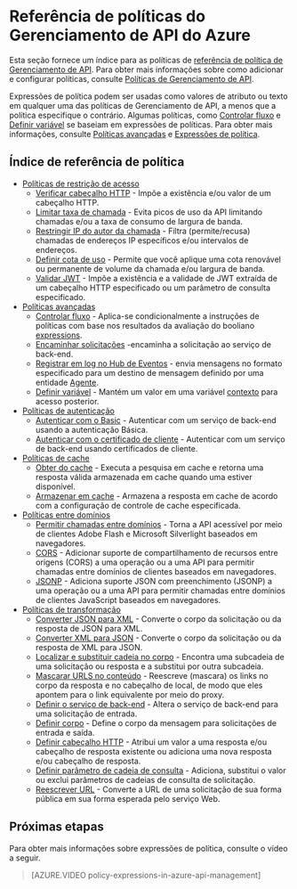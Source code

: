 <properties 
	pageTitle="Referência de políticas do Gerenciamento de API do Azure" 
	description="Saiba mais sobre as políticas disponíveis para configurar o Gerenciamento de API." 
	services="api-management" 
	documentationCenter="" 
	authors="steved0x" 
	manager="dwrede" 
	editor=""/>

<tags 
	ms.service="api-management" 
	ms.workload="mobile" 
	ms.tgt_pltfrm="na" 
	ms.devlang="na" 
	ms.topic="article" 
	ms.date="10/26/2015" 
	ms.author="sdanie"/>

# Referência de políticas do Gerenciamento de API do Azure

Esta seção fornece um índice para as políticas de [referência de política de Gerenciamento de API][]. Para obter mais informações sobre como adicionar e configurar políticas, consulte [Políticas de Gerenciamento de API][].

Expressões de política podem ser usadas como valores de atributo ou texto em qualquer uma das políticas de Gerenciamento de API, a menos que a política especifique o contrário. Algumas políticas, como [Controlar fluxo][] e [Definir variável][] se baseiam em expressões de políticas. Para obter mais informações, consulte [Políticas avançadas][] e [Expressões de política][].

## Índice de referência de política

-	[Políticas de restrição de acesso][]
	-	[Verificar cabeçalho HTTP][] - Impõe a existência e/ou valor de um cabeçalho HTTP.
	-	[Limitar taxa de chamada][] - Evita picos de uso da API limitando chamadas e/ou a taxa de consumo de largura de banda.
	-	[Restringir IP do autor da chamada][] - Filtra (permite/recusa) chamadas de endereços IP específicos e/ou intervalos de endereços.
	-	[Definir cota de uso][] - Permite que você aplique uma cota renovável ou permanente de volume da chamada e/ou largura de banda.
	-	[Validar JWT][] - Impõe a existência e a validade de JWT extraída de um cabeçalho HTTP especificado ou um parâmetro de consulta especificado.
-	[Políticas avançadas][]
	-	[Controlar fluxo][] - Aplica-se condicionalmente a instruções de políticas com base nos resultados da avaliação do booliano [expressions][].
	-	[Encaminhar solicitações][] -encaminha a solicitação ao serviço de back-end.
	-	[Registrar em log no Hub de Eventos][] - envia mensagens no formato especificado para um destino de mensagem definido por uma entidade [Agente](https://msdn.microsoft.com/library/azure/mt592020.aspx#Logger).
	-	[Definir variável][] - Mantém um valor em uma variável [contexto][] para acesso posterior.
-	[Políticas de autenticação][]
	-	[Autenticar com o Basic][] - Autenticar com um serviço de back-end usando a autenticação Básica.
	-	[Autenticar com o certificado de cliente][] - Autenticar com um serviço de back-end usando certificados de cliente.
-	[Políticas de cache][] 
	-	[Obter do cache][] - Executa a pesquisa em cache e retorna uma resposta válida armazenada em cache quando uma estiver disponível.
	-	[Armazenar em cache][] - Armazena a resposta em cache de acordo com a configuração de controle de cache especificada.
-	[Políticas entre domínios][] 
	-	[Permitir chamadas entre domínios][] - Torna a API acessível por meio de clientes Adobe Flash e Microsoft Silverlight baseados em navegadores.
	-	[CORS][] - Adicionar suporte de compartilhamento de recursos entre origens (CORS) a uma operação ou a uma API para permitir chamadas entre domínios de clientes baseados em navegadores.
	-	[JSONP][] - Adiciona suporte JSON com preenchimento (JSONP) a uma operação ou a uma API para permitir chamadas entre domínios de clientes JavaScript baseados em navegadores.
-	[Políticas de transformação][] 
	-	[Converter JSON para XML][] - Converte o corpo da solicitação ou da resposta de JSON para XML.
	-	[Converter XML para JSON][] - Converte o corpo da solicitação ou da resposta de XML para JSON.
	-	[Localizar e substituir cadeia no corpo][] - Encontra uma subcadeia de uma solicitação ou resposta e a substitui por outra subcadeia.
	-	[Mascarar URLS no conteúdo][] - Reescreve (mascara) os links no corpo da resposta e no cabeçalho de local, de modo que eles apontem para o link equivalente por meio do proxy.
	-	[Definir o serviço de back-end][] - Altera o serviço de back-end para uma solicitação de entrada.
	-	[Definir corpo][] - Define o corpo da mensagem para solicitações de entrada e saída.
	-	[Definir cabeçalho HTTP][] - Atribui um valor a uma resposta e/ou cabeçalho de resposta existente ou adiciona uma nova resposta e/ou cabeçalho de resposta.
	-	[Definir parâmetro de cadeia de consulta][] - Adiciona, substitui o valor ou exclui parâmetros de cadeias de consulta de solicitação.
	-	[Reescrever URL][] - Converte a URL de uma solicitação de sua forma pública em sua forma esperada pelo serviço Web.

## Próximas etapas

Para obter mais informações sobre expressões de política, consulte o vídeo a seguir.

> [AZURE.VIDEO policy-expressions-in-azure-api-management]

[Políticas de restrição de acesso]: https://msdn.microsoft.com/library/azure/dn894078.aspx
[Verificar cabeçalho HTTP]: https://msdn.microsoft.com/library/azure/034febe3-465f-4840-9fc6-c448ef520b0f#CheckHTTPHeader
[Limitar taxa de chamada]: https://msdn.microsoft.com/library/azure/034febe3-465f-4840-9fc6-c448ef520b0f#LimitCallRate
[Restringir IP do autor da chamada]: https://msdn.microsoft.com/library/azure/034febe3-465f-4840-9fc6-c448ef520b0f#RestrictCallerIPs
[Definir cota de uso]: https://msdn.microsoft.com/library/azure/034febe3-465f-4840-9fc6-c448ef520b0f#SetUsageQuota
[Validar JWT]: https://msdn.microsoft.com/library/azure/034febe3-465f-4840-9fc6-c448ef520b0f#ValidateJWT

[Políticas avançadas]: https://msdn.microsoft.com/library/azure/dn894085.aspx
[Controlar fluxo]: https://msdn.microsoft.com/library/azure/dn894085.aspx#choose
[Definir variável]: https://msdn.microsoft.com/library/azure/dn894085.aspx#set_variable
[expressions]: https://msdn.microsoft.com/library/azure/dn910913.aspx
[contexto]: https://msdn.microsoft.com/library/azure/ea160028-fc04-4782-aa26-4b8329df3448#ContextVariables
[Encaminhar solicitações]: https://msdn.microsoft.com/library/azure/dn894085.aspx#ForwardRequest
[Registrar em log no Hub de Eventos]: https://msdn.microsoft.com/library/azure/dn894085.aspx#log-to-eventhub

[Políticas de autenticação]: https://msdn.microsoft.com/library/azure/dn894079.aspx
[Autenticar com o Basic]: https://msdn.microsoft.com/library/azure/061702a7-3a78-472b-a54a-f3b1e332490d#Basic
[Autenticar com o certificado de cliente]: https://msdn.microsoft.com/library/azure/061702a7-3a78-472b-a54a-f3b1e332490d#ClientCertificate
[Políticas de cache]: https://msdn.microsoft.com/library/azure/dn894086.aspx
[Obter do cache]: https://msdn.microsoft.com/library/azure/8147199c-24d8-439f-b2a9-da28a70a890c#GetFromCache
[Armazenar em cache]: https://msdn.microsoft.com/library/azure/8147199c-24d8-439f-b2a9-da28a70a890c#StoreToCache

[Políticas entre domínios]: https://msdn.microsoft.com/library/azure/dn894084.aspx
[Permitir chamadas entre domínios]: https://msdn.microsoft.com/library/azure/7689d277-8abe-472a-a78c-e6d4bd43455d#AllowCrossDomainCalls
[CORS]: https://msdn.microsoft.com/library/azure/7689d277-8abe-472a-a78c-e6d4bd43455d#CORS
[JSONP]: https://msdn.microsoft.com/library/azure/7689d277-8abe-472a-a78c-e6d4bd43455d#JSONP

[Políticas de transformação]: https://msdn.microsoft.com/library/azure/dn894083.aspx
[Converter JSON para XML]: https://msdn.microsoft.com/library/azure/7406a8ce-5f9c-4fae-9b0f-e574befb2ee9#ConvertJSONtoXML
[Converter XML para JSON]: https://msdn.microsoft.com/library/azure/7406a8ce-5f9c-4fae-9b0f-e574befb2ee9#ConvertXMLtoJSON
[Localizar e substituir cadeia no corpo]: https://msdn.microsoft.com/library/azure/7406a8ce-5f9c-4fae-9b0f-e574befb2ee9#Findandreplacestringinbody
[Mascarar URLS no conteúdo]: https://msdn.microsoft.com/library/azure/7406a8ce-5f9c-4fae-9b0f-e574befb2ee9#MaskURLSContent
[Definir o serviço de back-end]: https://msdn.microsoft.com/library/azure/7406a8ce-5f9c-4fae-9b0f-e574befb2ee9#SetBackendService
[Definir corpo]: https://msdn.microsoft.com/library/azure/dn894083.aspx#SetBody
[Definir cabeçalho HTTP]: https://msdn.microsoft.com/library/azure/7406a8ce-5f9c-4fae-9b0f-e574befb2ee9#SetHTTPheader
[Definir parâmetro de cadeia de consulta]: https://msdn.microsoft.com/library/azure/7406a8ce-5f9c-4fae-9b0f-e574befb2ee9#SetQueryStringParameter
[Reescrever URL]: https://msdn.microsoft.com/library/azure/7406a8ce-5f9c-4fae-9b0f-e574befb2ee9#RewriteURL



[Políticas de Gerenciamento de API]: api-management-howto-policies.md
[referência de política de Gerenciamento de API]: https://msdn.microsoft.com/library/azure/dn894081.aspx

[Expressões de política]: https://msdn.microsoft.com/library/azure/dn910913.aspx

 

<!---HONumber=Nov15_HO1-->